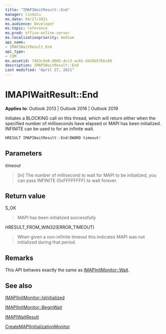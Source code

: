 ```yaml
---
title: "IMAPIWaitResult::End" 
manager: lindalu
ms.date: 04/27/2021
ms.audience: Developer
ms.topic: reference
ms.prod: office-online-server
ms.localizationpriority: medium
api_name:
- IMAPIWaitResult.End
api_type:
- COM
ms.assetid: 7463c9e8-d065-4cc3-ac01-d428b57bbc88
description: IMAPIWaitResult::End
Last modified: "April 27, 2021"
---
```


# IMAPIWaitResult::End
  
**Applies to**: Outlook 2013 | Outlook 2016 | Outlook 2019

Initiates a BLOCKING call on this thread, which will return either when the specified number of milliseconds have elapsed or MAPI has been initialized. INFINITE can be used to for an infinite wait.

```cpp
HRESULT IMAPIWaitResult::End(DWORD timeout)
```

## Parameters

_timeout_
> [in] The number of millisecond to wait for MAPI to be initialized, you can pass INFINITE (0xFFFFFFFF) to wait forever.

## Return value

S_OK
> MAPI has been initialized successfully

HRESULT_FROM_WIN32(ERROR_TIMEOUT)
> When given a non-infinite timeout this indicates MAPI was not initialized during that period.

## Remarks
This API behaves exactly the same as [IMAPInitMonitor::Wait](imapiinitmonitor-wait.md).
  
## See also

[IMAPIInitMonitor::IsInitialized](imapiinitmonitor-isinitialized.md)

[IMAPIInitMonitor::BeginWait](imapiinitmonitor-beginwait.md)

[IMAPIWaitResult](imapiwaitresultiunknown.md)

[CreateMAPIInitializationMonitor](createmapiinitializationmonitor.md)
